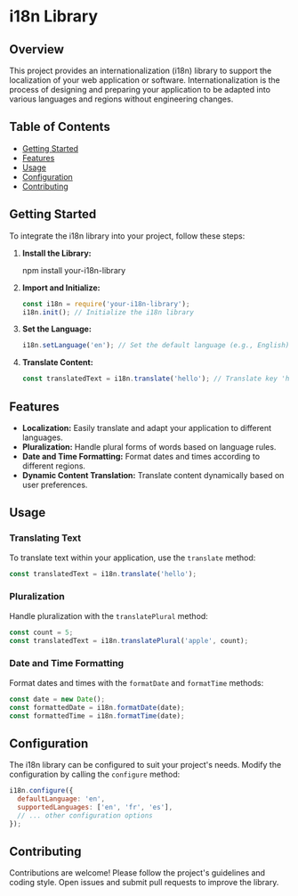 # i18n Library

## Overview

This project provides an internationalization (i18n) library to support the localization of your web application or software. Internationalization is the process of designing and preparing your application to be adapted into various languages and regions without engineering changes.

## Table of Contents

- [Getting Started](#getting-started)
- [Features](#features)
- [Usage](#usage)
- [Configuration](#configuration)
- [Contributing](#contributing)

## Getting Started

To integrate the i18n library into your project, follow these steps:

1. **Install the Library:**

   npm install your-i18n-library

2. **Import and Initialize:**

   ```javascript
   const i18n = require('your-i18n-library');
   i18n.init(); // Initialize the i18n library
   ```

3. **Set the Language:**

   ```javascript
   i18n.setLanguage('en'); // Set the default language (e.g., English)
   ```

4. **Translate Content:**

   ```javascript
   const translatedText = i18n.translate('hello'); // Translate key 'hello' to the current language
   ```

## Features

- **Localization:** Easily translate and adapt your application to different languages.
- **Pluralization:** Handle plural forms of words based on language rules.
- **Date and Time Formatting:** Format dates and times according to different regions.
- **Dynamic Content Translation:** Translate content dynamically based on user preferences.

## Usage

### Translating Text

To translate text within your application, use the `translate` method:

```javascript
const translatedText = i18n.translate('hello');
```

### Pluralization

Handle pluralization with the `translatePlural` method:

```javascript
const count = 5;
const translatedText = i18n.translatePlural('apple', count);
```

### Date and Time Formatting

Format dates and times with the `formatDate` and `formatTime` methods:

```javascript
const date = new Date();
const formattedDate = i18n.formatDate(date);
const formattedTime = i18n.formatTime(date);
```

## Configuration

The i18n library can be configured to suit your project's needs. Modify the configuration by calling the `configure` method:

```javascript
i18n.configure({
  defaultLanguage: 'en',
  supportedLanguages: ['en', 'fr', 'es'],
  // ... other configuration options
});
```

## Contributing

Contributions are welcome! Please follow the project's guidelines and coding style. Open issues and submit pull requests to improve the library.
